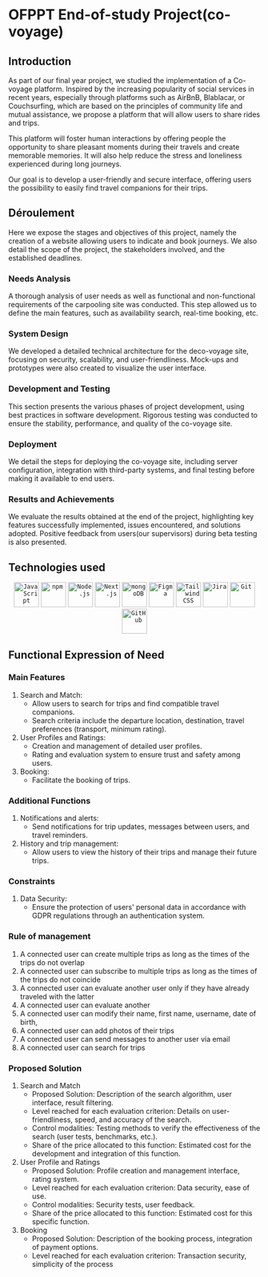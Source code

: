 # OFPPT End-of-study Project(co-voyage)
## Introduction
As part of our final year project, we studied the implementation of a Co-voyage platform. Inspired by the increasing popularity of social services in recent years, especially through platforms such as AirBnB, Blablacar, or Couchsurfing, which are based on the principles of community life and mutual assistance, we propose a platform that will allow users to share rides and trips.

This platform will foster human interactions by offering people the opportunity to share pleasant moments during their travels and create memorable memories. It will also help reduce the stress and loneliness experienced during long journeys.

Our goal is to develop a user-friendly and secure interface, offering users the possibility to easily find travel companions for their trips.

## Déroulement
Here we expose the stages and objectives of this project, namely the creation of a website allowing users to indicate and book journeys. We also detail the scope of the project, the stakeholders involved, and the established deadlines.

### Needs Analysis
A thorough analysis of user needs as well as functional and non-functional requirements of the carpooling site was conducted. This step allowed us to define the main features, such as availability search, real-time booking, etc.
### System Design
We developed a detailed technical architecture for the deco-voyage site, focusing on security, scalability, and user-friendliness. Mock-ups and prototypes were also created to visualize the user interface.
### Development and Testing
This section presents the various phases of project development, using best practices in software development. Rigorous testing was conducted to ensure the stability, performance, and quality of the co-voyage site.
### Deployment
We detail the steps for deploying the co-voyage site, including server configuration, integration with third-party systems, and final testing before making it available to end users.
### Results and Achievements
We evaluate the results obtained at the end of the project, highlighting key features successfully implemented, issues encountered, and solutions adopted. Positive feedback from users(our supervisors) during beta testing is also presented.

## Technologies used
<div align="center">
	<code><img width="50" src="https://user-images.githubusercontent.com/25181517/117447155-6a868a00-af3d-11eb-9cfe-245df15c9f3f.png" alt="JavaScript" title="JavaScript"/></code>
	<code><img width="50" src="https://user-images.githubusercontent.com/25181517/121401671-49102800-c959-11eb-9f6f-74d49a5e1774.png" alt="npm" title="npm"/></code>
	<code><img width="50" src="https://user-images.githubusercontent.com/25181517/183568594-85e280a7-0d7e-4d1a-9028-c8c2209e073c.png" alt="Node.js" title="Node.js"/></code>
	<code><img width="50" src="https://github.com/marwin1991/profile-technology-icons/assets/136815194/5f8c622c-c217-4649-b0a9-7e0ee24bd704" alt="Next.js" title="Next.js"/></code>
	<code><img width="50" src="https://user-images.githubusercontent.com/25181517/182884177-d48a8579-2cd0-447a-b9a6-ffc7cb02560e.png" alt="mongoDB" title="mongoDB"/></code>
	<code><img width="50" src="https://user-images.githubusercontent.com/25181517/189715289-df3ee512-6eca-463f-a0f4-c10d94a06b2f.png" alt="Figma" title="Figma"/></code>
	<code><img width="50" src="https://user-images.githubusercontent.com/25181517/202896760-337261ed-ee92-4979-84c4-d4b829c7355d.png" alt="Tailwind CSS" title="Tailwind CSS"/></code>
	<code><img width="50" src="https://user-images.githubusercontent.com/25181517/183912952-83784e94-629d-4c34-a961-ae2ae795b662.png" alt="Jira" title="Jira"/></code>
	<code><img width="50" src="https://user-images.githubusercontent.com/25181517/192108372-f71d70ac-7ae6-4c0d-8395-51d8870c2ef0.png" alt="Git" title="Git"/></code>
	<code><img width="50" src="https://user-images.githubusercontent.com/25181517/192108374-8da61ba1-99ec-41d7-80b8-fb2f7c0a4948.png" alt="GitHub" title="GitHub"/></code>
</div>

## Functional Expression of Need
### Main Features
1. Search and Match:
   - Allow users to search for trips and find compatible travel companions.
   - Search criteria include the departure location, destination, travel preferences (transport, minimum rating).
2. User Profiles and Ratings:
   - Creation and management of detailed user profiles.
   - Rating and evaluation system to ensure trust and safety among users.
3. Booking:
   - Facilitate the booking of trips.
### Additional Functions
1. Notifications and alerts:
	- Send notifications for trip updates, messages between users, and travel reminders.
2. History and trip management:
	- Allow users to view the history of their trips and manage their future trips.
### Constraints
1. Data Security:
	- Ensure the protection of users' personal data in accordance with GDPR regulations through an authentication system.
### Rule of management
1. A connected user can create multiple trips as long as the times of the trips do not overlap
2. A connected user can subscribe to multiple trips as long as the times of the trips do not coincide
3. A connected user can evaluate another user only if they have already traveled with the latter
4. A connected user can evaluate another
5. A connected user can modify their name, first name, username, date of birth,
6. A connected user can add photos of their trips
7. A connected user can send messages to another user via email
8. A connected user can search for trips
### Proposed Solution
1. Search and Match
   - Proposed Solution: Description of the search algorithm, user interface, result filtering.
   - Level reached for each evaluation criterion: Details on user-friendliness, speed, and accuracy of the search.
   - Control modalities: Testing methods to verify the effectiveness of the search (user tests, benchmarks, etc.).
   - Share of the price allocated to this function: Estimated cost for the development and integration of this function.
2. User Profile and Ratings
   - Proposed Solution: Profile creation and management interface, rating system.
   - Level reached for each evaluation criterion: Data security, ease of use.
   - Control modalities: Security tests, user feedback.
   - Share of the price allocated to this function: Estimated cost for this specific function.
3. Booking
   - Proposed Solution: Description of the booking process, integration of payment options.
   - Level reached for each evaluation criterion: Transaction security, simplicity of the process
